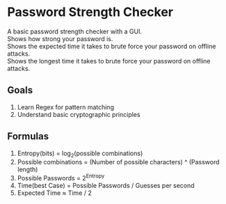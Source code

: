 # Password Strength Checker

A basic password strength checker with a GUI.<br>
Shows how strong your password is.<br>
Shows the expected time it takes to brute force your password on offline attacks.<br>
Shows the longest time it takes to brute force your password on offline attacks.<br>


## Goals

1. Learn Regex for pattern matching  
2. Understand basic cryptographic principles


## Formulas
1. Entropy(bits) = log<sub>2</sub>(possible combinations)
2. Possible combinations = (Number of possible characters) ^ (Password length)
3. Possible Passwords = 2<sup>Entropy</sup>
4. Time(best Case) = Possible Passwords / Guesses per second
5. Expected Time ≈ Time / 2
